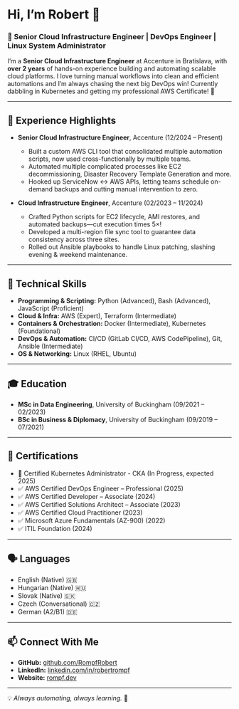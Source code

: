 # Hi, I’m Robert 👋

### 🚀 Senior Cloud Infrastructure Engineer | DevOps Engineer | Linux System Administrator

I’m a **Senior Cloud Infrastructure Engineer** at Accenture in Bratislava, with **over 2 years** of hands-on experience building and automating scalable cloud platforms. I love turning manual workflows into clean and efficient automations and I’m always chasing the next big DevOps win! Currently dabbling in Kubernetes and getting my professional AWS Certificate! 💪 

---

## 💼 Experience Highlights

- **Senior Cloud Infrastructure Engineer**, Accenture (12/2024 – Present)  
  - Built a custom AWS CLI tool that consolidated multiple automation scripts, now used cross-functionally by multiple teams.
  - Automated multiple complicated processes like EC2 decommissioning, Disaster Recovery Template Generation and more.
  - Hooked up ServiceNow ↔ AWS APIs, letting teams schedule on-demand backups and cutting manual intervention to zero.

- **Cloud Infrastructure Engineer**, Accenture (02/2023 – 11/2024)  
  - Crafted Python scripts for EC2 lifecycle, AMI restores, and automated backups—cut execution times 5×!
  - Developed a multi-region file sync tool to guarantee data consistency across three sites.
  - Rolled out Ansible playbooks to handle Linux patching, slashing evening & weekend maintenance.

---

## 🔧 Technical Skills

- **Programming & Scripting:** Python (Advanced), Bash (Advanced), JavaScript (Proficient)
- **Cloud & Infra:** AWS (Expert), Terraform (Intermediate)
- **Containers & Orchestration:** Docker (Intermediate), Kubernetes (Foundational)
- **DevOps & Automation:** CI/CD (GitLab CI/CD, AWS CodePipeline), Git, Ansible (Intermediate)
- **OS & Networking:** Linux (RHEL, Ubuntu)

---

## 🎓 Education

- **MSc in Data Engineering**, University of Buckingham (09/2021 – 02/2023)
- **BSc in Business & Diplomacy**, University of Buckingham (09/2019 – 07/2021)

---

## 📜 Certifications

- 🎯 Certified Kubernetes Administrator - CKA (In Progress, expected 2025)
- ✅ AWS Certified DevOps Engineer – Professional (2025)
- ✅ AWS Certified Developer – Associate (2024)  
- ✅ AWS Certified Solutions Architect – Associate (2023)  
- ✅ AWS Certified Cloud Practitioner (2023)  
- ✅ Microsoft Azure Fundamentals (AZ-900) (2022)  
- ✅ ITIL Foundation (2024)  

---

## 🗣️ Languages

- English (Native) 🇬🇧
- Hungarian (Native) 🇭🇺  
- Slovak (Native) 🇸🇰  
- Czech (Conversational) 🇨🇿  
- German (A2/B1) 🇩🇪  

---

## 📫 Connect With Me

- **GitHub:** [github.com/RompfRobert](https://github.com/RompfRobert)  
- **LinkedIn:** [linkedin.com/in/robertrompf](https://www.linkedin.com/in/robertrompf)  
- **Website:** [rompf.dev](https://rompf.dev/)

---

💡 *Always automating, always learning.* 🚀
